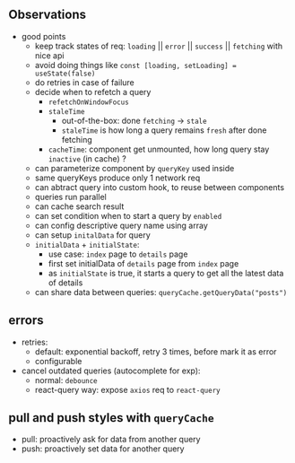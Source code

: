 ## Observations
- good points
  - keep track states of req: `loading` || `error` || `success` || `fetching` with nice api
  - avoid doing things like `const [loading, setLoading] = useState(false)`
  - do retries in case of failure
  - decide when to refetch a query
    - `refetchOnWindowFocus`
    - `staleTime`
      - out-of-the-box: done `fetching` -> `stale`
      - `staleTime` is how long a query remains `fresh` after done fetching
    - `cacheTime`: component get unmounted, how long query stay `inactive` (in cache) ?
  - can parameterize component by `queryKey` used inside
  - same queryKeys produce only 1 network req
  - can abtract query into custom hook, to reuse between components
  - queries run parallel
  - can cache search result
  - can set condition when to start a query by `enabled`
  - can config descriptive query name using array
  - can setup `initalData` for query
  - `initialData` + `initialState`:
    - use case: `index` page to `details` page
    - first set initialData of `details` page from `index` page
    - as `initialState` is true, it starts a query to get all the latest data of details
  - can share data between queries: `queryCache.getQueryData("posts")`

## errors
- retries:
  - default: exponential backoff, retry 3 times, before mark it as error
  - configurable
- cancel outdated queries (autocomplete for exp):
  - normal: `debounce`
  - react-query way: expose `axios` req to `react-query`

## pull and push styles with `queryCache`
- pull: proactively ask for data from another query
- push: proactively set data for another query
